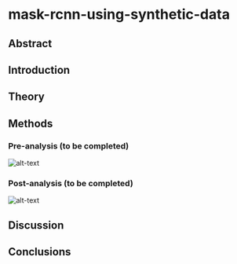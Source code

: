 # mask-rcnn-using-synthetic-data

## Abstract

## Introduction 

## Theory 

## Methods 

### Pre-analysis (to be completed)
![alt-text](https://github.com/tonyjoo974/mask-rcnn-using-synthetic-models/blob/master/data/pre.gif)

### Post-analysis (to be completed)

![alt-text](https://github.com/tonyjoo974/mask-rcnn-using-synthetic-models/blob/master/data/post.gif)

## Discussion 

## Conclusions
